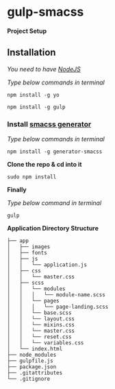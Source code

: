 # gulp-smacss

**Project Setup**

## Installation

*You need to have [NodeJS](http://nodejs.org/)*

*Type below commands in terminal*

```````
npm install -g yo

npm install -g gulp
```````

### Install [smacss generator](https://github.com/FuelFrontend/generator-smacss)

*Type below commands in terminal*

```````
npm install -g generator-smacss
```````

**Clone the repo & cd into it**


```````
sudo npm install

```````

**Finally**

*Type below command in terminal*

```````
gulp
```````

**Application Directory Structure**

``````````
├── app
│   ├── images
│   ├── fonts
│   ├── js
│   │   └── application.js
│   ├── css
│   │   └── master.css
│   ├── scss
│   │   └── modules
│   │   │   └── module-name.scss
│   │   └── pages
│   │   │   └── page-landing.scss
│   │   └── base.scss
│   │   └── layout.css
│   │   └── mixins.css
│   │   └── master.css
│   │   └── reset.css
│   │   └── variables.css
│   └── index.html
├── node_modules
├── gulpfile.js
├── package.json
├── .gitattributes
└── .gitignore
``````````

